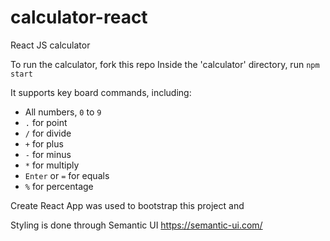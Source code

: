 # calculator-react
React JS calculator 

To run the calculator, fork this repo
Inside the 'calculator' directory, run `npm start`

It supports key board commands, including:
- All numbers, `0` to `9`
- `.` for point
- `/` for divide
- `+` for plus
- `-` for minus
- `*` for multiply
- `Enter` or `=` for equals
- `%` for percentage

Create React App was used to bootstrap this project and 

Styling is done through Semantic UI https://semantic-ui.com/
